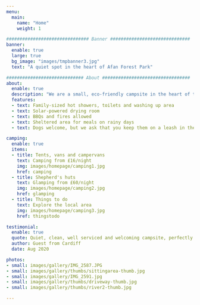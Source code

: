 ```yaml
---
menu:
  main:
    name: "Home"
    weight: 1

############################### Banner ##############################
banner:
  enable: true
  large: true
  bg_image: "images/tmpbanner3.jpg"
  text: "A quiet spot in the heart of Afan Forest Park"

############################# About #################################
about:
  enable: true
  description: "We are a small, eco-friendly campsite in the heart of the Afan Forest Park in Neath Port Talbot, South Wales. The Afan Valley is popular with outdoor enthusiasts, walkers, mountain bikers, cyclists, and intrepid explorers. Our campsite is the perfect setting for a quiet retreat, surrounded by panoramic vistas, home to abundant wildlife."
  features:
  - text: Family-sized hot showers, toilets and washing up area
  - text: Solar-powered drying room
  - text: BBQs and fires allowed
  - text: Sheltered area for meals on rainy days
  - text: Dogs welcome, but we ask that you keep them on a leash in the main area

camping:
  enable: true
  items:
  - title: Tents, vans and campervans
    text: Camping from £16/night
    img: images/homepage/camping1.jpg
    href: camping
  - title: Shepherd's huts
    text: Glamping from £60/night
    img: images/homepage/camping2.jpg
    href: glamping
  - title: Things to do
    text: Explore the local area
    img: images/homepage/camping3.jpg
    href: thingstodo

testimonial:
  enable: true
  quote: Quiet, clean, well serviced and welcoming campsite, perfectly located for mountain bikers and walkers looking to explore the surrounding forestry and mountains. Would highly recommend if you’re looking for somewhere quiet and stress free with great views...
  author: Guest from Cardiff
  date: Aug 2020

photos:
- small: images/gallery/IMG_2587.JPG
- small: images/gallery/thumbs/sittingarea-thumb.jpg
- small: images/gallery/IMG_2591.jpg
- small: images/gallery/thumbs/driveway-thumb.jpg
- small: images/gallery/thumbs/river2-thumb.jpg

---
```

